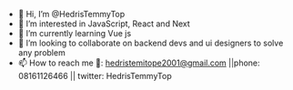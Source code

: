 - 👋 Hi, I’m @HedrisTemmyTop
- 👀 I’m interested in JavaScript, React and Next
-  🌱 I’m currently learning Vue js
- 💞️ I’m looking to collaborate on backend devs and ui designers to solve any problem
- 📫 How to reach me 📧: hedristemitope2001@gmail.com ||phone: 08161126466 || twitter: HedrisTemmyTop

<!---
HedrisTemmyTop/HedrisTemmyTop is a ✨ special ✨ repository because its `README.md` (this file) appears on your GitHub profile.
You can click the Preview link to take a look at your changes.
--->
